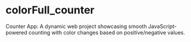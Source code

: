 # colorFull_counter
Counter App: A dynamic web project showcasing smooth JavaScript-powered counting with color changes based on positive/negative values.
